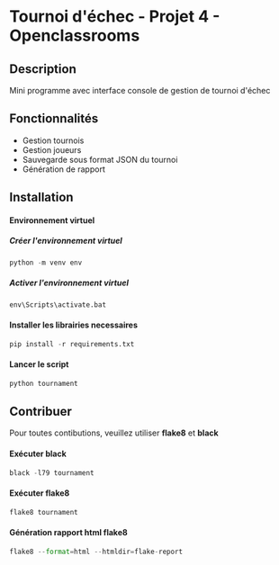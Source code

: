 # Tournoi d'échec - Projet 4 - Openclassrooms
## Description
Mini programme avec interface console de gestion de tournoi d'échec
## Fonctionnalités
* Gestion tournois
* Gestion joueurs
* Sauvegarde sous format JSON du tournoi
* Génération de rapport
## Installation
#### Environnement virtuel
##### Créer l'environnement virtuel
```python 
python -m venv env 
```
##### Activer l'environnement virtuel
```python 
env\Scripts\activate.bat
```
#### Installer les librairies necessaires
```python 
pip install -r requirements.txt
```
#### Lancer le script
```python
python tournament
```
## Contribuer
Pour toutes contibutions, veuillez utiliser **flake8** et **black**
#### Exécuter black
```python
black -l79 tournament
```
#### Exécuter flake8
```python
flake8 tournament
```
#### Génération rapport html flake8
```python
flake8 --format=html --htmldir=flake-report
```